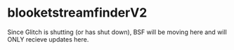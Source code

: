 # blooketstreamfinderV2
Since Glitch is shutting (or has shut down), BSF will be moving here and will ONLY recieve updates here.
